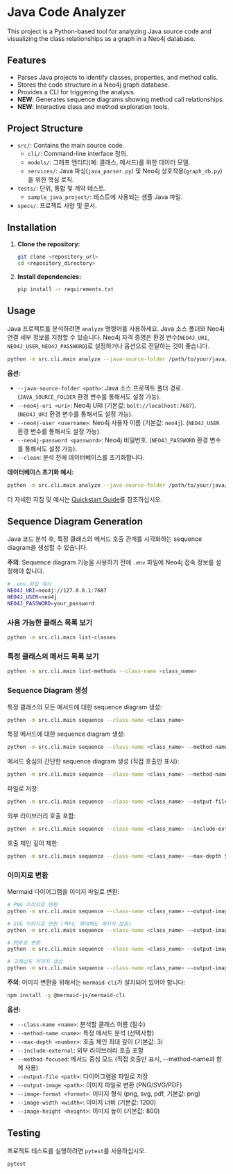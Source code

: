 # Java Code Analyzer

This project is a Python-based tool for analyzing Java source code and visualizing the class relationships as a graph in a Neo4j database.

## Features

- Parses Java projects to identify classes, properties, and method calls.
- Stores the code structure in a Neo4j graph database.
- Provides a CLI for triggering the analysis.
- **NEW**: Generates sequence diagrams showing method call relationships.
- **NEW**: Interactive class and method exploration tools.

## Project Structure

- `src/`: Contains the main source code.
    - `cli/`: Command-line interface 정의.
    - `models/`: 그래프 엔티티(예: 클래스, 메서드)를 위한 데이터 모델.
    - `services/`: Java 파싱(`java_parser.py`) 및 Neo4j 상호작용(`graph_db.py`)을 위한 핵심 로직.
- `tests/`: 단위, 통합 및 계약 테스트.
    - `sample_java_project/`: 테스트에 사용되는 샘플 Java 파일.
- `specs/`: 프로젝트 사양 및 문서.

## Installation

1.  **Clone the repository:**
    ```bash
    git clone <repository_url>
    cd <repository_directory>
    ```

2.  **Install dependencies:**
    ```bash
    pip install -r requirements.txt
    ```

## Usage

Java 프로젝트를 분석하려면 `analyze` 명령어를 사용하세요. Java 소스 폴더와 Neo4j 연결 세부 정보를 지정할 수 있습니다. Neo4j 자격 증명은 환경 변수(`NEO4J_URI`, `NEO4J_USER`, `NEO4J_PASSWORD`)로 설정하거나 옵션으로 전달하는 것이 좋습니다.

```bash
python -m src.cli.main analyze --java-source-folder /path/to/your/java/project --neo4j-password <your_password>
```

**옵션:**

- `--java-source-folder <path>`: Java 소스 프로젝트 폴더 경로. (`JAVA_SOURCE_FOLDER` 환경 변수를 통해서도 설정 가능).
- `--neo4j-uri <uri>`: Neo4j URI (기본값: `bolt://localhost:7687`). (`NEO4J_URI` 환경 변수를 통해서도 설정 가능).
- `--neo4j-user <username>`: Neo4j 사용자 이름 (기본값: `neo4j`). (`NEO4J_USER` 환경 변수를 통해서도 설정 가능).
- `--neo4j-password <password>`: Neo4j 비밀번호. (`NEO4J_PASSWORD` 환경 변수를 통해서도 설정 가능).
- `--clean`: 분석 전에 데이터베이스를 초기화합니다.

**데이터베이스 초기화 예시:**

```bash
python -m src.cli.main analyze --java-source-folder /path/to/your/java/project --clean
```

더 자세한 지침 및 예시는 [Quickstart Guide](./specs/001-java-class-properyties/quickstart.md)를 참조하십시오.

## Sequence Diagram Generation

Java 코드 분석 후, 특정 클래스의 메서드 호출 관계를 시각화하는 sequence diagram을 생성할 수 있습니다.

**주의**: Sequence diagram 기능을 사용하기 전에 `.env` 파일에 Neo4j 접속 정보를 설정해야 합니다.

```bash
# .env 파일 예시
NEO4J_URI=neo4j://127.0.0.1:7687
NEO4J_USER=neo4j
NEO4J_PASSWORD=your_password
```

### 사용 가능한 클래스 목록 보기

```bash
python -m src.cli.main list-classes
```

### 특정 클래스의 메서드 목록 보기

```bash
python -m src.cli.main list-methods --class-name <class_name>
```

### Sequence Diagram 생성

특정 클래스의 모든 메서드에 대한 sequence diagram 생성:

```bash
python -m src.cli.main sequence --class-name <class_name>
```

특정 메서드에 대한 sequence diagram 생성:

```bash
python -m src.cli.main sequence --class-name <class_name> --method-name <method_name>
```

메서드 중심의 간단한 sequence diagram 생성 (직접 호출만 표시):

```bash
python -m src.cli.main sequence --class-name <class_name> --method-name <method_name> --method-focused
```

파일로 저장:

```bash
python -m src.cli.main sequence --class-name <class_name> --output-file diagram.md
```

외부 라이브러리 호출 포함:

```bash
python -m src.cli.main sequence --class-name <class_name> --include-external
```

호출 체인 깊이 제한:

```bash
python -m src.cli.main sequence --class-name <class_name> --max-depth 5
```

### 이미지로 변환

Mermaid 다이어그램을 이미지 파일로 변환:

```bash
# PNG 이미지로 변환
python -m src.cli.main sequence --class-name <class_name> --output-image diagram.png

# SVG 이미지로 변환 (벡터, 확대해도 깨지지 않음)
python -m src.cli.main sequence --class-name <class_name> --output-image diagram.svg --image-format svg

# PDF로 변환
python -m src.cli.main sequence --class-name <class_name> --output-image diagram.pdf --image-format pdf

# 고해상도 이미지 생성
python -m src.cli.main sequence --class-name <class_name> --output-image diagram.png --image-width 2000 --image-height 1500
```

**주의**: 이미지 변환을 위해서는 `mermaid-cli`가 설치되어 있어야 합니다:
```bash
npm install -g @mermaid-js/mermaid-cli
```

**옵션:**

- `--class-name <name>`: 분석할 클래스 이름 (필수)
- `--method-name <name>`: 특정 메서드 분석 (선택사항)
- `--max-depth <number>`: 호출 체인 최대 깊이 (기본값: 3)
- `--include-external`: 외부 라이브러리 호출 포함
- `--method-focused`: 메서드 중심 모드 (직접 호출만 표시, --method-name과 함께 사용)
- `--output-file <path>`: 다이어그램을 파일로 저장
- `--output-image <path>`: 이미지 파일로 변환 (PNG/SVG/PDF)
- `--image-format <format>`: 이미지 형식 (png, svg, pdf, 기본값: png)
- `--image-width <width>`: 이미지 너비 (기본값: 1200)
- `--image-height <height>`: 이미지 높이 (기본값: 800)

## Testing

프로젝트 테스트를 실행하려면 `pytest`를 사용하십시오.

```bash
pytest
```